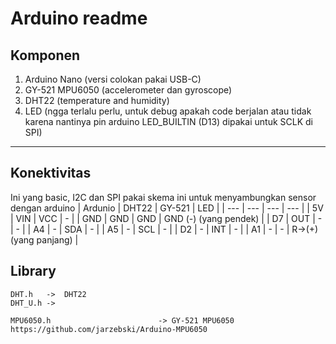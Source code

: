 # Arduino readme

## Komponen
1. Arduino Nano (versi colokan pakai USB-C)
2. GY-521 MPU6050 (accelerometer dan gyroscope)
3. DHT22 (temperature and humidity)
4. LED (ngga terlalu perlu, untuk debug apakah code berjalan atau tidak karena nantinya pin arduino LED_BUILTIN (D13) dipakai untuk SCLK di SPI)

---
## Konektivitas
Ini yang basic, I2C dan SPI pakai skema ini untuk menyambungkan sensor dengan arduino
| Ardunio   | DHT22 | GY-521    | LED                   |
| ---       | ---   | ---       | ---                   |
| 5V        | VIN   | VCC       | -                     |
| GND       | GND   | GND       | GND (-) (yang pendek) |
| D7        | OUT   | -         | -                     |
| A4        | -     | SDA       | -                     |
| A5        | -     | SCL       | -                     |
| D2        | -     | INT       | -                     |
| A1        | -     | -         | R->(+) (yang panjang) |

## Library
```
DHT.h   ->  DHT22
DHT_U.h ->

MPU6050.h                        -> GY-521 MPU6050
https://github.com/jarzebski/Arduino-MPU6050
```
